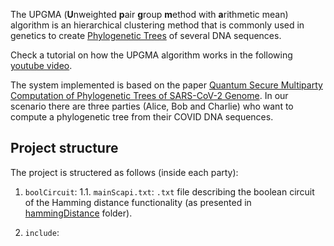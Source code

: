 The UPGMA (**U**nweighted **p**air **g**roup **m**ethod with **a**rithmetic mean) algorithm is an hierarchical clustering method that is commonly used in genetics to create [Phylogenetic Trees](https://en.wikipedia.org/wiki/Phylogenetic_tree) of several DNA sequences.

Check a tutorial on how the UPGMA algorithm works in the following [youtube video](https://www.youtube.com/watch?v=09eD4A_HxVQ).

The system implemented is based on the paper [Quantum Secure Multiparty Computation of Phylogenetic Trees of SARS-CoV-2 Genome](link). In our scenario there are three parties (Alice, Bob and Charlie) who want to compute a phylogenetic tree from their COVID DNA sequences. 


## Project structure

The project is structered as follows (inside each party):

1. `boolCircuit`: 
	1.1. `mainScapi.txt`: `.txt` file describing the boolean circuit of the Hamming distance functionality (as presented in [hammingDistance](../hammingDistance) folder). 

2. `include`:
